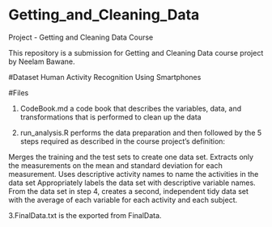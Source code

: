 # Getting_and_Cleaning_Data
Project - Getting and Cleaning Data Course

This repository is a submission for Getting and Cleaning Data course project by Neelam Bawane. 

#Dataset
Human Activity Recognition Using Smartphones

#Files
1. CodeBook.md a code book that describes the variables, data, and transformations that is performed to clean up the data

2. run_analysis.R performs the data preparation and then followed by the 5 steps required as described in the course project’s definition:

Merges the training and the test sets to create one data set.
Extracts only the measurements on the mean and standard deviation for each measurement.
Uses descriptive activity names to name the activities in the data set
Appropriately labels the data set with descriptive variable names.
From the data set in step 4, creates a second, independent tidy data set with the average of each variable for each activity and each subject.

3.FinalData.txt is the exported from FinalData.
